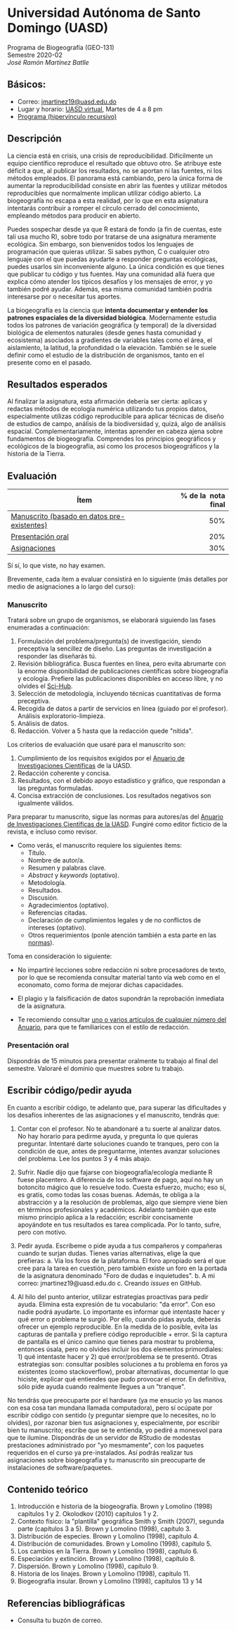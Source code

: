 # Universidad Autónoma de Santo Domingo (UASD) <br/>
Programa de Biogeografía (GEO-131) <br/>
Semestre 2020-02 <br/>
*José Ramón Martínez Batlle*

## Básicos:
* Correo: jmartinez19@uasd.edu.do
* Lugar y horario: [UASD virtual](https://uasdvirtual.uasd.edu.do),
Martes de 4 a 8 pm
* [Programa (hipervínculo recursivo)](https://github.com/biogeografia-202002/material-de-apoyo/blob/master/programa-biogeografia-geo1310.md)

## Descripción

La ciencia está en crisis, una crisis de reproducibilidad. Difícilmente un equipo científico reproduce el resultado que obtuvo otro. Se atribuye este déficit a que, al publicar los resultados, no se aportan ni las fuentes, ni los métodos empleados. El panorama está cambiando, pero la única forma de aumentar la reproducibilidad consiste en abrir las fuentes y utilizar métodos reproducibles que normalmente implican utilizar código abierto. La biogeografía no escapa a esta realidad, por lo que en esta asignatura intentarás contribuir a romper el círculo cerrado del conocimiento, empleando métodos para producir en abierto.

Puedes sospechar desde ya que R estará de fondo (a fin de cuentas, este tali usa mucho R), sobre todo por tratarse de una asignatura meramente ecológica. Sin embargo, son bienvenidos todos los lenguajes de programación que quieras utilizar. Si sabes python, C o cualquier otro lenguaje con el que puedas ayudarte a responder preguntas ecológicas, puedes usarlos sin inconveniente alguno. La única condición es que tienes que publicar tu código y tus fuentes. Hay una comunidad allá fuera que explica cómo atender los típicos desafíos y los mensajes de error, y yo también podré ayudar. Además, esa misma comunidad también podría interesarse por o necesitar tus aportes.

La biogeografía es la ciencia que __intenta documentar y entender los patrones espaciales de la diversidad biológica__. Modernamente estudia todos los patrones de variación geográfica (y temporal) de la diversidad biológica de elementos naturales (desde genes hasta comunidad y ecosistema) asociados a gradientes de variables tales como el área, el aislamiento, la latitud, la profundidad o la elevación. También se le suele definir como el estudio de la distribución de organismos, tanto en el presente como en el pasado.

## Resultados esperados

Al finalizar la asignatura, esta afirmación debería ser cierta: aplicas y redactas métodos de ecología numérica utilizando tus propios datos, especialmente utilizas código reproducible para aplicar técnicas de diseño de estudios de campo, análisis de la biodiversidad y, quizá, algo de análisis espacial. Complementariamente, intentas aprender en cabeza ajena sobre fundamentos de biogeografía. Comprendes los principios geográficos y ecológicos de la biogeografía, así como los procesos biogeográficos y la historia de la Tierra.

## Evaluación

| Ítem                                                       | % de la  nota final |
| ---------------------------------------------------------- | ------------------: |
| [Manuscrito (basado en datos pre-existentes)](#manuscrito) |                 50% |
| [Presentación oral](#presentación-oral)                    |                 20% |
| [Asignaciones](#asignaciones)                              |                 30% |

Sí sí, lo que viste, no hay examen.

Brevemente, cada ítem a evaluar consistirá en lo siguiente (más detalles por medio de asignaciones a lo largo del curso):

### Manuscrito

Tratará sobre un grupo de organismos, se elaborará siguiendo las fases enumeradas a continuación:
1. Formulación del problema/pregunta(s) de investigación, siendo preceptiva la sencillez de diseño. Las preguntas de investigación a responder las diseñarás tú.
2. Revisión bibliográfica. Busca fuentes en línea, pero evita abrumarte con la enorme disponibilidad de publicaciones científicas sobre biogeografía y ecología. Prefiere las publicaciones disponibles en acceso libre, y no olvides el [Sci-Hub](https://sci-hub.tw).
3. Selección de metodología, incluyendo técnicas cuantitativas de forma preceptiva. 
4. Recogida de datos a partir de servicios en línea (guiado por el profesor). Análisis exploratorio-limpieza.
5. Análisis de datos.
6. Redacción. Volver a 5 hasta que la redacción quede "nítida".

Los criterios de evaluación que usaré para el manuscrito son:
1. Cumplimiento de los requisitos exigidos por el [Anuario de Investigaciones Científicas](https://www.uasd.edu.do/index.php/publicaciones-cientificas) de la UASD.
2. Redacción coherente y concisa. 
3. Resultados, con el debido apoyo estadístico y gráfico, que respondan a las preguntas formuladas.
4. Concisa extracción de conclusiones. Los resultados negativos son igualmente válidos.

Para preparar tu manuscrito, sigue las normas para autores/as del [Anuario de Investigaciones Científicas de la UASD](docs/instrucciones-para-autores-anuario-investigaciones-cientificas-UASD.pdf). Fungiré como editor ficticio de la revista, e incluso como revisor.

* Como verás, el manuscrito requiere los siguientes ítems:
    * Título.
    * Nombre de autor/a.
    * Resumen y palabras clave.
    * *Abstract* y *keywords* (optativo).
    * Metodología.
    * Resultados.
    * Discusión.
    * Agradecimientos (optativo).
    * Referencias citadas.
    * Declaración de cumplimientos legales y de no conflictos de intereses (optativo).
    * Otros requerimientos (ponle atención también a esta parte en las [normas](docs/instrucciones-para-autores-anuario-investigaciones-cientificas-UASD.pdf)).

Toma en consideración lo siguiente:

* No impartiré lecciones sobre redacción ni sobre procesadores de texto, por lo que se recomienda consultar material tanto vía web como en el economato, como forma de mejorar dichas capacidades. 

* El plagio y la falsificación de datos supondrán la reprobación inmediata de la asignatura.

* Te recomiendo consultar [uno o varios artículos de cualquier número del Anuario](https://www.uasd.edu.do/index.php/publicaciones-cientificas), para que te familiarices con el estilo de redacción.

### Presentación oral

Dispondrás de 15 minutos para presentar oralmente tu trabajo al final del semestre. Valoraré el dominio que muestres sobre tu trabajo.

## Escribir código/pedir ayuda

En cuanto a escribir código, te adelanto que, para superar las dificultades y los desafíos inherentes de las asignaciones y el manuscrito, tendrás que:

1. Contar con el profesor. No te abandonaré a tu suerte al analizar datos. No hay horario para pedirme ayuda, y pregunta lo que quieras preguntar. Intentaré darte soluciones cuando te tranques, pero con la condición de que, antes de preguntarme, intentes avanzar soluciones del problema. Lee los puntos 3 y 4 más abajo.

2. Sufrir. Nadie dijo que fajarse con biogeografía/ecología mediante R fuese placentero. A diferencia de los software de pago, aquí no hay un botoncito mágico que lo resuelve todo. Cuesta esfuerzo, mucho; eso sí, es gratis, como todas las cosas buenas. Además, te obliga a la abstracción y a la resolución de problemas, algo que siempre viene bien en términos profesionales y académicos. Adelanto también que este mismo principio aplica a la redacción; escribir concisamente apoyándote en tus resultados es tarea complicada. Por lo tanto, sufre, pero con motivo.

3. Pedir ayuda. Escríbeme o pide ayuda a tus compañeros y compañeras cuando te surjan dudas. Tienes varias alternativas, elige la que prefieras:
      a. Vía los foros de la plataforma. El foro apropiado será el que cree para la tarea en cuestión, pero también existe un foro en la portada de la asignatura denominado "Foro de dudas e inquietudes".
      b. A mi correo: jmartinez19\@uasd.edu.do
      c. Creando *issues* en GitHub.

4. Al hilo del punto anterior, utilizar estrategias proactivas para pedir ayuda. Elimina esta expresión de tu vocabulario: "da error". Con eso nadie podrá ayudarte. Lo importante es informar qué intentaste hacer y qué error o problema te surgió. Por ello, cuando pidas ayuda, deberás ofrecer un ejemplo reproducible. En la medida de lo posible, evita las capturas de pantalla y prefiere código reproducible + error. Si la captura de pantalla es el único camino que tienes para mostrar tu problema, entonces úsala, pero no olvides incluir los dos elementos primordiales: 1) qué intentaste hacer y 2) qué error/problema se te presentó. Otras estrategias son: consultar posibles soluciones a tu problema en foros ya existentes (como stackoverflow), probar alternativas, documentar lo que hiciste, explicar qué entiendes que pudo provocar el error. En definitiva, sólo pide ayuda cuando realmente llegues a un "tranque".

No tendrás que preocuparte por el hardware (ya me ensucio yo las manos con esa cosa tan mundana llamada computadora), pero sí ocúpate por escribir código con sentido (y preguntar siempre que lo necesites, no lo olvides), por razonar bien tus asignaciones y, especialmente, por escribir bien tu manuscrito; escribe que se te entienda, yo pediré a monesvol para que te ilumine. Dispondrás de un servidor de RStudio de modestas prestaciones administrado por "yo mesmamente", con los paquetes requeridos en el curso ya pre-instalados. Así podrás realizar tus asignaciones sobre biogeografía y tu manuscrito sin preocuparte de instalaciones de software/paquetes.


## Contenido teórico
1. Introducción e historia de la biogeografía. Brown y Lomolino (1998) capítulos 1 y 2. Okolodkov (2010) capítulos 1 y 2.
2. Contexto físico: la "plantilla" geográfica Smith y Smith (2007), segunda parte (capítulos 3 a 5). Brown y Lomolino (1998), capítulo 3.
3. Distribución de especies. Brown y Lomolino (1998), capítulo 4.
4. Distribución de comunidades. Brown y Lomolino (1998), capítulo 5.
5. Los cambios en la Tierra. Brown y Lomolino (1998), capítulo 6.
6. Especiación y extinción. Brown y Lomolino (1998), capítulo 8.
7. Dispersión. Brown y Lomolino (1998), capítulo 9.
8. Historia de los linajes. Brown y Lomolino (1998), capítulo 11.
9. Biogeografía insular. Brown y Lomolino (1998), capítulos 13 y 14

## Referencias bibliográficas
* Consulta tu buzón de correo.